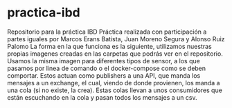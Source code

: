 # practica-ibd
Repositorio para la práctica IBD
Práctica realizada con participación a partes iguales por Marcos Erans Batista, Juan Moreno Segura y Alonso Ruiz Palomo
La forma en la que funciona es la siguiente, utilizamos nuestras propias imagenes creadas en las carpetas que podrás ver en el repositorio. Usamos la misma imagen para diferentes tipos de sensor, a los que pasamos por linea de comando o el docker-compose como se deben comportar. Estos actuan como publishers a una API, que manda los mensajes a un exchange, el cual, viendo de donde provienen, los manda a una cola (si no existe, la crea). Estas colas llevan a unos consumidores que están escuchando en la cola y pasan todos los mensajes a un csv. 
